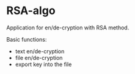 # RSA-algo
Application for en/de-cryption with RSA method.

Basic functions:
* text en/de-cryption
* file en/de-cryption
* export key into the file